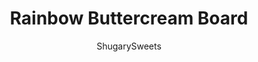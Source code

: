 ---
layout: ../../layouts/MarkdownPostLayout.astro
title: Rainbow Buttercream Board
author: ShugarySweets
pubDate: 2023-01-27
description: "Viral dessert boards, charcuteries, and butter boards are hitting the internet. Why not make a tasty rainbow to enjoy for St.Patricks day or any holiday this year!"
image_url: https://www.shugarysweets.com/wp-content/uploads/2023/03/rainbow-buttercream-board-facebook.jpg
tags: ["Desserts","American"]
calories: 237
protein: 2
carbohydrates: 32
fats: 12
fiber: 1
ingredients: ["1 1/2 cups powdered sugar","1/2 cup unsalted butter, softened","1 Tablespoon vanilla extract","Red strawberries","Orange slices","Yellow pineapple, sliced","Green grapes","Blueberries","Red Grapes","Jelly Beans","Peanut M&M's","Mini cinnamon rolls","Angel Food cake or Pound cake","Brownie Bites","Mini Frosted Donuts"]
serves: 12
time: "15 minutes"
prepTime: "15 minutes"
instructions: ["To make the frosting, beat butter with powdered sugar and vanilla extract for 4-5 minutes, until fluffy.","Use a large board (we used a cutting board that was 12-18- inches rectangular). Place frosting in ziploc bag and cut off the tip. Pipe onto board to resemble a cloud.","Arrange fruit in rainbow pattern, curving from the cloud to the opposite side of the board.","Place jelly beans and M&M's in bowls and put them in opposite corners of the board.","Fill in the remaining board with cookies, cake, donuts, and brownies."]
nutrition: ["237 calories","32 grams carbohydrates","27 milligrams cholesterol","12 grams fat","1 grams fiber","2 grams protein","6 grams saturated fat","120 milligrams sodium","24 grams sugar","0 grams trans fat","4 grams unsaturated fat"]
---